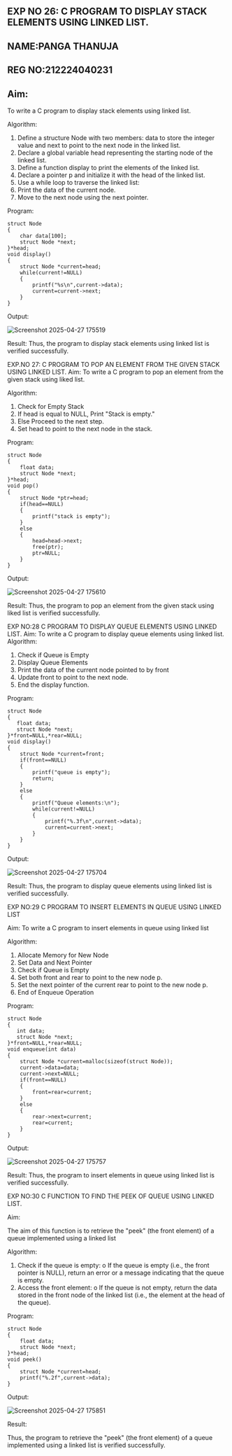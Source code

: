 

## EXP NO 26: C PROGRAM TO DISPLAY STACK ELEMENTS USING LINKED LIST.
## NAME:PANGA THANUJA
## REG NO:212224040231
## Aim:
To write a C program to display stack elements using linked list.

Algorithm:
1.	Define a structure Node with two members: data to store the integer value and next to point to the next node in the linked list.
2.	Declare a global variable head representing the starting node of the linked list.
3.	Define a function display to print the elements of the linked list.
4.	Declare a pointer p and initialize it with the head of the linked list.
5.	Use a while loop to traverse the linked list:
6.	Print the data of the current node.
7.	Move to the next node using the next pointer.
 
Program:
```
struct Node   
{  
    char data[100];  
    struct Node *next;  
}*head;  
void display()  
{
    struct Node *current=head;
    while(current!=NULL)
    {
        printf("%s\n",current->data);
        current=current->next;
    }
}
```
Output:


![Screenshot 2025-04-27 175519](https://github.com/user-attachments/assets/8a9f2f65-34c4-4e97-abb0-7a64a7232aa6)


Result:
Thus, the program to display stack elements using linked list is verified successfully. 



EXP.NO 27: C PROGRAM TO POP AN ELEMENT FROM THE GIVEN STACK USING 
LINKED LIST.
Aim:
To write a C program to pop an element from the given stack using liked list.

Algorithm:
1.	Check for Empty Stack
2.	If head is equal to NULL, Print "Stack is empty."
3.	Else Proceed to the next step.
4.	Set head to point to the next node in the stack.
 
Program:
```
struct Node   
{  
    float data;  
    struct Node *next;  
}*head;  
void pop()  
{  
    struct Node *ptr=head;  
    if(head==NULL)  
    {  
        printf("stack is empty");  
    }  
    else  
    {  
        head=head->next;
        free(ptr);
        ptr=NULL;
    }  
}
```
Output:

![Screenshot 2025-04-27 175610](https://github.com/user-attachments/assets/d37a921e-a9a9-4987-be17-a783600a3a33)




Result:
Thus, the program to pop an element from the given stack using liked list is verified successfully.

 
EXP NO:28 C PROGRAM TO DISPLAY QUEUE ELEMENTS USING LINKED LIST.
Aim:
To write a C program to display queue elements using linked list.
Algorithm:
1.	Check if Queue is Empty
2.	Display Queue Elements
3.	Print the data of the current node pointed to by front
4.	Update front to point to the next node.
5.	End the display function.
 
Program:
```
struct Node
{
   float data;
   struct Node *next;
}*front=NULL,*rear=NULL;
void display()
{
    struct Node *current=front;
    if(front==NULL)
    {
        printf("queue is empty");
        return;
    }
    else
    {
        printf("Queue elements:\n");  
        while(current!=NULL)
        {
            printf("%.3f\n",current->data);
            current=current->next;
        }
    }
}
```
Output:

![Screenshot 2025-04-27 175704](https://github.com/user-attachments/assets/e380f4c6-ea26-4e4c-a8b2-46d6bbb4f611)


Result:
Thus, the program to display queue elements using linked list is verified successfully.


 
EXP NO:29 C PROGRAM TO INSERT ELEMENTS IN QUEUE USING LINKED LIST

Aim:
To write a C program to insert elements in queue using linked list

Algorithm:
1.	Allocate Memory for New Node
2.	Set Data and Next Pointer
3.	Check if Queue is Empty
4.	Set both front and rear to point to the new node p.
5.	Set the next pointer of the current rear to point to the new node p.
6.	End of Enqueue Operation
 
Program:
```
struct Node
{
   int data;
   struct Node *next;
}*front=NULL,*rear=NULL;
void enqueue(int data)
{
    struct Node *current=malloc(sizeof(struct Node));
    current->data=data;
    current->next=NULL;
    if(front==NULL)
    {
        front=rear=current;
    }
    else
    {
        rear->next=current;
        rear=current;
    }
}
```
Output:

![Screenshot 2025-04-27 175757](https://github.com/user-attachments/assets/a4186a2f-8c27-4164-a924-09480ec1af28)


Result:
Thus, the program to insert elements in queue using linked list is verified successfully.



EXP NO:30 C FUNCTION TO FIND THE PEEK OF QUEUE USING LINKED LIST.


Aim:

The aim of this function is to retrieve the "peek" (the front element) of a queue implemented using a linked list

Algorithm:

1.	Check if the queue is empty:
o	If the queue is empty (i.e., the front pointer is NULL), return an error or a message indicating that the queue is empty.
2.	Access the front element:
o	If the queue is not empty, return the data stored in the front node of the linked list (i.e., the element at the head of the queue).

Program:
```
struct Node   
{  
    float data;  
    struct Node *next;  
}*head;
void peek()
{
    struct Node *current=head;
    printf("%.2f",current->data);
}
```
Output:

![Screenshot 2025-04-27 175851](https://github.com/user-attachments/assets/cbf9c5aa-528a-466d-9278-abb2010a42f0)




Result:

Thus, the program to retrieve the "peek" (the front element) of a queue implemented using a linked list is verified successfully.


